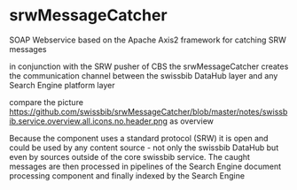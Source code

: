 srwMessageCatcher
=================

SOAP Webservice based on the Apache Axis2 framework for catching SRW messages

in conjunction with the SRW pusher of CBS the srwMessageCatcher creates the communication channel between the swissbib DataHub layer and any Search Engine platform layer

compare the picture
https://github.com/swissbib/srwMessageCatcher/blob/master/notes/swissbib.service.overview.all.icons.no.header.png
as overview


Because the component uses a standard protocol (SRW) it is open and could be used by any content source - not only the swissbib DataHub but even by sources outside of the core swissbib service.
The caught messages are then processed in pipelines of the Search Engine document processing component and finally indexed by the Search Engine